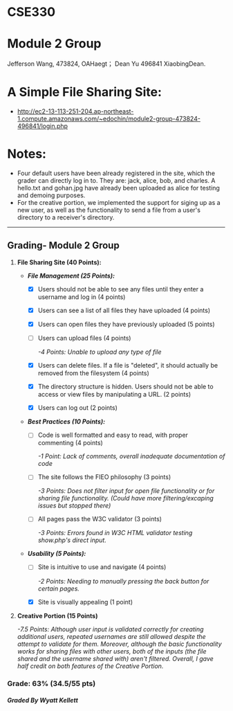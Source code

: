 # CSE330
# Module 2 Group
Jefferson Wang, 473824, OAHaegt； Dean Yu 496841 XiaobingDean.

# A Simple File Sharing Site:

- http://ec2-13-113-251-204.ap-northeast-1.compute.amazonaws.com/~edochin/module2-group-473824-496841/login.php

# Notes:
- Four default users have been already registered in the site, which the grader can directly log in to. They are: jack, alice, bob, and charles. A hello.txt and gohan.jpg have already been uploaded as alice for testing and demoing purposes.
- For the creative portion, we implemented the support for siging up as a new user, as well as the functionality to send a file from a user's directory to a receiver's directory.

---

## Grading- Module 2 Group

1.  **File Sharing Site (40 Points):**
    -   _**File Management (25 Points):**_
        -   [x] Users should not be able to see any files until they enter a username and log in (4 points)
        -   [x] Users can see a list of all files they have uploaded (4 points)
        -   [x] Users can open files they have previously uploaded (5 points)   
        -   [ ] Users can upload files (4 points)
            
            *-4 Points: Unable to upload any type of file*
            
        -   [x] Users can delete files. If a file is "deleted", it should actually be removed from the filesystem (4 points)
        -   [x] The directory structure is hidden. Users should not be able to access or view files by manipulating a URL. (2 points)
        -   [x] Users can log out (2 points)
            
    -   _**Best Practices (10 Points):**_
        -   [ ] Code is well formatted and easy to read, with proper commenting (4 points)

			_-1 Point: Lack of comments, overall inadequate documentation of code_

        -   [ ] The site follows the FIEO philosophy (3 points)
	
			_-3 Points: Does not filter input for open file functionality or for sharing file functionality. (Could have more filtering/excaping issues but stopped there)_

        -   [ ] All pages pass the W3C validator (3 points)

			_-3 Points: Errors found in W3C HTML validator testing show.php's direct input._

    -   _**Usability (5 Points):**_
        -   [ ] Site is intuitive to use and navigate (4 points)
	
			_-2 Points: Needing to manually pressing the back button for certain pages._
			
        -   [x] Site is visually appealing (1 point)
2.  **Creative Portion (15 Points)**  

	_-7.5 Points: Although user input is validated correctly for creating additional users, repeated usernames are still allowed despite the attempt to validate for them. Moreover, although the basic functionality works for sharing files with other users, both of the inputs (the file shared and the username shared with) aren't filtered. Overall, I gave half credit on both features of the Creative Portion._

### Grade: 63% (34.5/55 pts)
####  *Graded By Wyatt Kellett*
